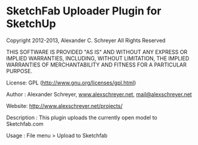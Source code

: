 SketchFab Uploader Plugin for SketchUp
======================================

Copyright 2012-2013, Alexander C. Schreyer
All Rights Reserved

THIS SOFTWARE IS PROVIDED "AS IS" AND WITHOUT ANY EXPRESS OR IMPLIED WARRANTIES, 
INCLUDING, WITHOUT LIMITATION, THE IMPLIED WARRANTIES OF MERCHANTABILITY AND 
FITNESS FOR A PARTICULAR PURPOSE.

License:        GPL (http://www.gnu.org/licenses/gpl.html)

Author :        Alexander Schreyer, www.alexschreyer.net, mail@alexschreyer.net

Website:        http://www.alexschreyer.net/projects/

Description :   This plugin uploads the currently open model to Sketchfab.com

Usage :         File menu > Upload to Sketchfab
